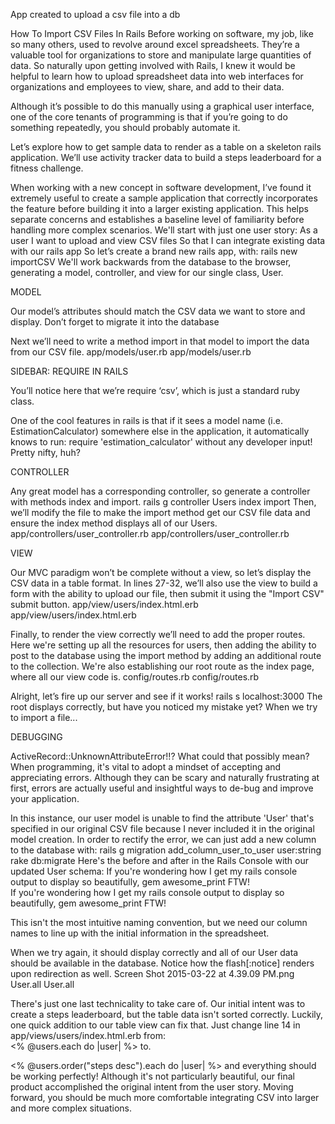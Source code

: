 App created to upload a csv file into a db

How To Import CSV Files In Rails
Before working on software, my job, like so many others, used to revolve around excel spreadsheets. They’re a valuable tool for organizations to store and manipulate large quantities of data. So naturally upon getting involved with Rails, I knew it would be helpful to learn how to upload spreadsheet data into web interfaces for organizations and employees to view, share, and add to their data.

Although it’s possible to do this manually using a graphical user interface, one of the core tenants of programming is that if you’re going to do something repeatedly, you should probably automate it.

Let’s explore how to get sample data to render as a table on a skeleton rails application. We’ll use activity tracker data to build a steps leaderboard for a fitness challenge.

When working with a new concept in software development, I’ve found it extremely useful to create a sample application that correctly incorporates the feature before building it into a larger existing application. This helps separate concerns and establishes a baseline level of familiarity before handling more complex scenarios. We'll start with just one user story: 
As a user
  I want to upload and view CSV files
  So that I can integrate existing data with our rails app 
So let’s create a brand new rails app, with:
rails new importCSV
We'll work backwards from the database to the browser, generating a model, controller, and view for our single class, User.

MODEL

Our model’s attributes should match the CSV data we want to store and display. Don’t forget to migrate it into the database 

Next we’ll need to write a method import in that model to import the data from our CSV file.
 app/models/user.rb 
app/models/user.rb

SIDEBAR: REQUIRE IN RAILS

You’ll notice here that we’re require ‘csv’, which is just a standard ruby class.  

One of the cool features in rails is that if it sees a model name (i.e. EstimationCalculator) somewhere else in the application, it automatically knows to run: 
require 'estimation_calculator'
without any developer input! Pretty nifty, huh? 

CONTROLLER

Any great model has a corresponding controller, so generate a controller with methods index and import. 
rails g controller Users index import
Then, we’ll modify the file to make the import method get our CSV file data and ensure the index method displays all of our Users.
 app/controllers/user_controller.rb 
app/controllers/user_controller.rb

VIEW

Our MVC paradigm won’t be complete without a view, so let’s display the CSV data in a table format. In lines 27-32, we’ll also use the view to build a form with the ability to upload our file, then submit it using the "Import CSV" submit button.
 app/view/users/index.html.erb 
app/view/users/index.html.erb

Finally, to render the view correctly we’ll need to add the proper routes. Here we're setting up all the resources for users, then adding the ability to post to the database using the import method by adding an additional route to the collection. We're also establishing our root route as the index page, where all our view code is. 
 config/routes.rb 
config/routes.rb

Alright, let’s fire up our server and see if it works!
rails s
localhost:3000
The root displays correctly, but have you noticed my mistake yet? When we try to import a file...

DEBUGGING

ActiveRecord::UnknownAttributeError!!? What could that possibly mean? When programming, it's vital to adopt a mindset of accepting and appreciating errors. Although they can be scary and naturally frustrating at first, errors are actually useful and insightful ways to de-bug and improve your application. 

In this instance, our user model is unable to find the attribute 'User' that's specified in our original CSV file because I never included it in the original model creation. In order to rectify the error, we can just add a new column to the database with: 
rails g migration add_column_user_to_user user:string
rake db:migrate
Here's the before and after in the Rails Console with our updated User schema: 
  If you're wondering how I get my rails console output to display so beautifully, gem  awesome_print  FTW!  
If you're wondering how I get my rails console output to display so beautifully, gem awesome_print FTW!

This isn't the most intuitive naming convention, but we need our column names to line up with the initial information in the spreadsheet.

When we try again, it should display correctly and all of our User data should be available in the database. Notice how the flash[:notice] renders upon redirection as well. 
Screen Shot 2015-03-22 at 4.39.09 PM.png
 User.all 
User.all

There's just one last technicality to take care of. Our initial intent was to create a steps leaderboard, but the table data isn't sorted correctly. Luckily, one quick addition to our table view can fix that. Just change line 14 in app/views/users/index.html.erb from:  
<% @users.each do |user| %>
to.

<% @users.order("steps desc").each do |user| %>
and everything should be working perfectly! Although it's not particularly beautiful, our final product accomplished the original intent from the user story. Moving forward, you should be much more comfortable integrating CSV into larger and more complex situations. 